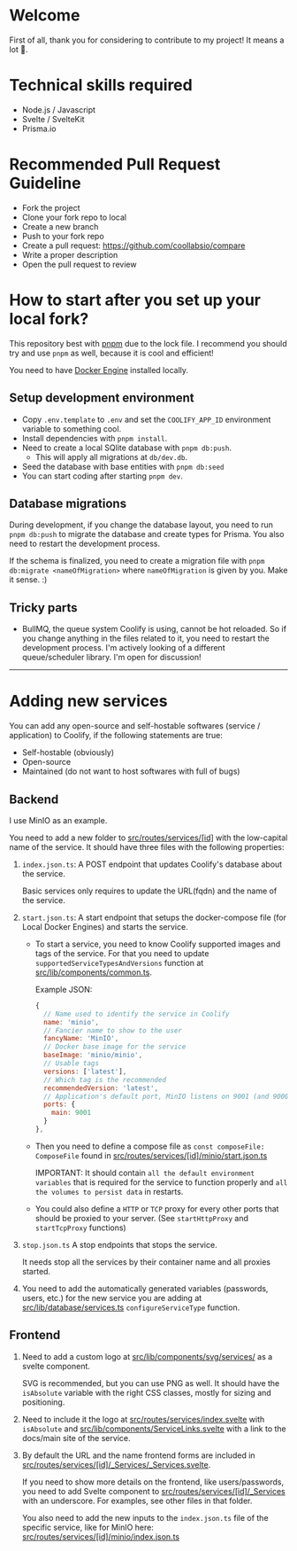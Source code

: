 # Welcome

First of all, thank you for considering to contribute to my project! It means a lot 💜.

# Technical skills required

- Node.js / Javascript
- Svelte / SvelteKit
- Prisma.io

# Recommended Pull Request Guideline

- Fork the project
- Clone your fork repo to local
- Create a new branch
- Push to your fork repo
- Create a pull request: https://github.com/coollabsio/compare
- Write a proper description
- Open the pull request to review

# How to start after you set up your local fork?

This repository best with [pnpm](https://pnpm.io) due to the lock file. I recommend you should try and use `pnpm` as well, because it is cool and efficient!

You need to have [Docker Engine](https://docs.docker.com/engine/install/) installed locally.

## Setup development environment

- Copy `.env.template` to `.env` and set the `COOLIFY_APP_ID` environment variable to something cool.
- Install dependencies with `pnpm install`.
- Need to create a local SQlite database with `pnpm db:push`.
  - This will apply all migrations at `db/dev.db`.
- Seed the database with base entities with `pnpm db:seed`
- You can start coding after starting `pnpm dev`.

## Database migrations

During development, if you change the database layout, you need to run `pnpm db:push` to migrate the database and create types for Prisma. You also need to restart the development process.

If the schema is finalized, you need to create a migration file with `pnpm db:migrate <nameOfMigration>` where `nameOfMigration` is given by you. Make it sense. :)

## Tricky parts

- BullMQ, the queue system Coolify is using, cannot be hot reloaded. So if you change anything in the files related to it, you need to restart the development process. I'm actively looking of a different queue/scheduler library. I'm open for discussion!

---

# Adding new services

You can add any open-source and self-hostable softwares (service / application) to Coolify, if the following statements are true:

- Self-hostable (obviously)
- Open-source
- Maintained (do not want to host softwares with full of bugs)

## Backend

I use MinIO as an example.

You need to add a new folder to [src/routes/services/[id]](src/routes/services/[id]) with the low-capital name of the service. It should have three files with the following properties:

1. `index.json.ts`: A POST endpoint that updates Coolify's database about the service.

   Basic services only requires to update the URL(fqdn) and the name of the service.

2. `start.json.ts`: A start endpoint that setups the docker-compose file (for Local Docker Engines) and starts the service.

   - To start a service, you need to know Coolify supported images and tags of the service. For that you need to update `supportedServiceTypesAndVersions` function at [src/lib/components/common.ts](src/lib/components/common.ts).

     Example JSON:

     ```js
     {
       // Name used to identify the service in Coolify
       name: 'minio',
       // Fancier name to show to the user
       fancyName: 'MinIO',
       // Docker base image for the service
       baseImage: 'minio/minio',
       // Usable tags
       versions: ['latest'],
       // Which tag is the recommended
       recommendedVersion: 'latest',
       // Application's default port, MinIO listens on 9001 (and 9000, more details later on)
       ports: {
         main: 9001
       }
     },
     ```

   - Then you need to define a compose file as `const composeFile: ComposeFile` found in [src/routes/services/[id]/minio/start.json.ts](src/routes/services/[id]/minio/start.json.ts)

     IMPORTANT: It should contain `all the default environment variables` that is required for the service to function properly and `all the volumes to persist data` in restarts.

   - You could also define a `HTTP` or `TCP` proxy for every other ports that should be proxied to your server. (See `startHttpProxy` and `startTcpProxy` functions)

3. `stop.json.ts` A stop endpoints that stops the service.

   It needs stop all the services by their container name and all proxies started.

4. You need to add the automatically generated variables (passwords, users, etc.) for the new service you are adding at [src/lib/database/services.ts](src/lib/database/services.ts) `configureServiceType` function.

## Frontend

1. Need to add a custom logo at [src/lib/components/svg/services/](src/lib/components/svg/services/) as a svelte component.

   SVG is recommended, but you can use PNG as well. It should have the `isAbsolute` variable with the right CSS classes, mostly for sizing and positioning.

2. Need to include it the logo at [src/routes/services/index.svelte](src/routes/services/index.svelte) with `isAbsolute` and [src/lib/components/ServiceLinks.svelte](src/lib/components/ServiceLinks.svelte) with a link to the docs/main site of the service.

3. By default the URL and the name frontend forms are included in [src/routes/services/[id]/\_Services/\_Services.svelte](src/routes/services/[id]/_Services/_Services.svelte).

   If you need to show more details on the frontend, like users/passwords, you need to add Svelte component to [src/routes/services/[id]/\_Services](src/routes/services/[id]/_Services) with an underscore. For examples, see other files in that folder.

   You also need to add the new inputs to the `index.json.ts` file of the specific service, like for MinIO here: [src/routes/services/[id]/minio/index.json.ts](src/routes/services/[id]/minio/index.json.ts)
